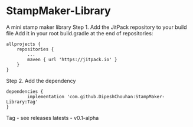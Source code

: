 # StampMaker-Library
A mini stamp maker library
Step 1. Add the JitPack repository to your build file
Add it in your root build.gradle at the end of repositories:

	allprojects {
		repositories {
			...
			maven { url 'https://jitpack.io' }
		}
	}
  
  Step 2. Add the dependency
  
  	dependencies {
	        implementation 'com.github.DipeshChouhan:StampMaker-Library:Tag'
	}

Tag - see releases
latests - v0.1-alpha
